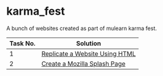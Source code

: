 # karma_fest
A bunch of websites created as part of mulearn karma fest.
<!-- <hr>
<br>
1. Replicate a Website Using HTML : 
https://akshay-s-nair.github.io/karma_fest/task1
<br>
2. Create a Mozilla Splash Page : 
https://akshay-s-nair.github.io/karma_fest/task2
<br>
3. Styling a biography page :
<br>
4. Typesetting a community school homepage :  
https://akshay-s-nair.github.io/karma_fest/task3
 -->
 
 | Task No. | Solution |
|-|-|
| 1 | [Replicate a Website Using HTML](<https://akshay-s-nair.github.io/karma_fest/task1>) |
| 2 | [Create a Mozilla Splash Page](https://akshay-s-nair.github.io/karma_fest/task2) |
